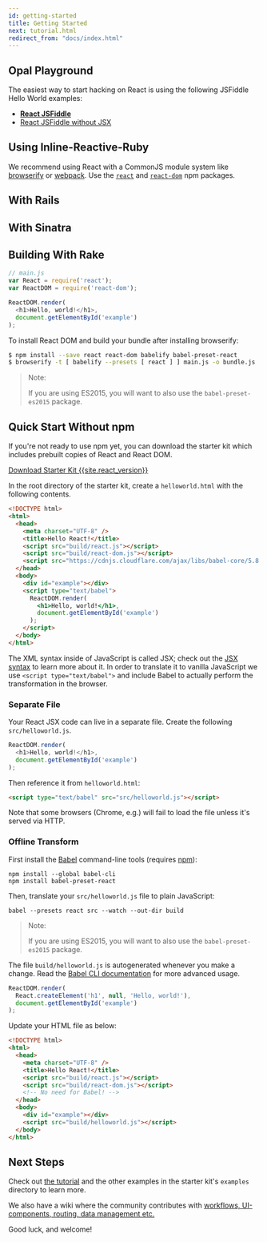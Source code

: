 ```yaml
---
id: getting-started
title: Getting Started
next: tutorial.html
redirect_from: "docs/index.html"
---
```


## Opal Playground

The easiest way to start hacking on React is using the following JSFiddle Hello World examples:

 * **[React JSFiddle](https://jsfiddle.net/reactjs/69z2wepo/)**
 * [React JSFiddle without JSX](https://jsfiddle.net/reactjs/5vjqabv3/)

## Using Inline-Reactive-Ruby

We recommend using React with a CommonJS module system like [browserify](http://browserify.org/) or [webpack](https://webpack.github.io/). Use the [`react`](https://www.npmjs.com/package/react) and [`react-dom`](https://www.npmjs.com/package/react-dom) npm packages.

## With Rails

## With Sinatra

## Building With Rake

```js
// main.js
var React = require('react');
var ReactDOM = require('react-dom');

ReactDOM.render(
  <h1>Hello, world!</h1>,
  document.getElementById('example')
);
```

To install React DOM and build your bundle after installing browserify:

```sh
$ npm install --save react react-dom babelify babel-preset-react
$ browserify -t [ babelify --presets [ react ] ] main.js -o bundle.js
```

> Note:
>
> If you are using ES2015, you will want to also use the `babel-preset-es2015` package.


## Quick Start Without npm

If you're not ready to use npm yet, you can download the starter kit which includes prebuilt copies of React and React DOM.

<div class="buttons-unit downloads">
  <a href="/react/downloads/react-{{site.react_version}}.zip" class="button">
    Download Starter Kit {{site.react_version}}
  </a>
</div>

In the root directory of the starter kit, create a `helloworld.html` with the following contents.

```html
<!DOCTYPE html>
<html>
  <head>
    <meta charset="UTF-8" />
    <title>Hello React!</title>
    <script src="build/react.js"></script>
    <script src="build/react-dom.js"></script>
    <script src="https://cdnjs.cloudflare.com/ajax/libs/babel-core/5.8.23/browser.min.js"></script>
  </head>
  <body>
    <div id="example"></div>
    <script type="text/babel">
      ReactDOM.render(
        <h1>Hello, world!</h1>,
        document.getElementById('example')
      );
    </script>
  </body>
</html>
```

The XML syntax inside of JavaScript is called JSX; check out the [JSX syntax](/docs/jsx-in-depth.html) to learn more about it. In order to translate it to vanilla JavaScript we use `<script type="text/babel">` and include Babel to actually perform the transformation in the browser.

### Separate File

Your React JSX code can live in a separate file. Create the following `src/helloworld.js`.

```javascript
ReactDOM.render(
  <h1>Hello, world!</h1>,
  document.getElementById('example')
);
```

Then reference it from `helloworld.html`:

```html
<script type="text/babel" src="src/helloworld.js"></script>
```

Note that some browsers (Chrome, e.g.) will fail to load the file unless it's served via HTTP.

### Offline Transform

First install the [Babel](http://babeljs.io/) command-line tools (requires [npm](https://www.npmjs.com/)):

```
npm install --global babel-cli
npm install babel-preset-react
```

Then, translate your `src/helloworld.js` file to plain JavaScript:

```
babel --presets react src --watch --out-dir build
```

> Note:
>
> If you are using ES2015, you will want to also use the `babel-preset-es2015` package.

The file `build/helloworld.js` is autogenerated whenever you make a change. Read the [Babel CLI documentation](http://babeljs.io/docs/usage/cli/) for more advanced usage.

```javascript
ReactDOM.render(
  React.createElement('h1', null, 'Hello, world!'),
  document.getElementById('example')
);
```


Update your HTML file as below:

```html
<!DOCTYPE html>
<html>
  <head>
    <meta charset="UTF-8" />
    <title>Hello React!</title>
    <script src="build/react.js"></script>
    <script src="build/react-dom.js"></script>
    <!-- No need for Babel! -->
  </head>
  <body>
    <div id="example"></div>
    <script src="build/helloworld.js"></script>
  </body>
</html>
```

## Next Steps

Check out [the tutorial](/docs/tutorial.html) and the other examples in the starter kit's `examples` directory to learn more.

We also have a wiki where the community contributes with [workflows, UI-components, routing, data management etc.](https://github.com/facebook/react/wiki/Complementary-Tools)

Good luck, and welcome!
